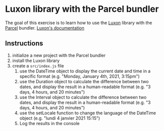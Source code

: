 # Luxon library with the Parcel bundler

The goal of this exercise is to learn how to use the [Luxon](https://moment.github.io/luxon/) library with the [Parcel](https://parceljs.org/) bundler.
[Luxon's documentation](https://moment.github.io/luxon/#/?id=luxon)

## Instructions

1. initialize a new project with the Parcel bundler
2. install the Luxon library
3. create a `src/index.js` file
   1. use the DateTime object to display the current date and time in a specific format (e.g. "Monday, January 4th, 2021, 3:15pm")
   2. use the Duration object to calculate the difference between two dates, and display the result in a human-readable format (e.g. "3 days, 4 hours, and 20 minutes")
   3. use the Interval object to calculate the difference between two dates, and display the result in a human-readable format (e.g. "3 days, 4 hours, and 20 minutes")
   4. use the setLocale function to change the language of the DateTime object (e.g. "lundi 4 janvier 2021 15:15")
   5. Log the results in the console

